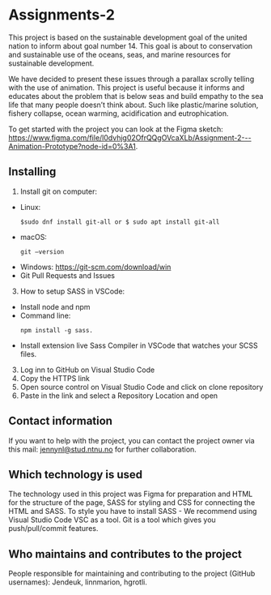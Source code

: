 # Assignments-2
This project is based on the sustainable development goal of the united nation to inform about goal number 14. This goal is about to conservation and sustainable use of the oceans, seas, and marine resources for sustainable development.

We have decided to present these issues through a parallax scrolly telling with the use of animation. 
This project is useful because it informs and educates about the problem that is below seas and build empathy to the sea life that many people doesn’t think about. Such like plastic/marine solution, fishery collapse, ocean warming, acidification and eutrophication.

To get started with the project you can look at the Figma sketch: https://www.figma.com/file/l0dvhjg02OfrQQgOVcaXLb/Assignment-2---Animation-Prototype?node-id=0%3A1. 

## Installing
1.	Install git on computer:
- Linux:
  ``` 
  $sudo dnf install git-all or $ sudo apt install git-all
  ``` 
- macOS: 
  ``` 
  git –version
  ``` 
- Windows: https://git-scm.com/download/win
- Git Pull Requests and Issues
3.	How to setup SASS in VSCode:
- Install node and npm
- Command line: 
   ``` 
  npm install -g sass.
   ``` 
- Install extension live Sass Compiler in VSCode that watches your SCSS files.
3.	Log inn to GitHub on Visual Studio Code
4.	Copy the HTTPS link
5.	Open source control on Visual Studio Code and click on clone repository
6.	Paste in the link and select a Repository Location and open

## Contact information 
If you want to help with the project, you can contact the project owner via this mail: jennynl@stud.ntnu.no for further collaboration.

## Which technology is used
The technology used in this project was Figma for preparation and HTML for the structure of the page, SASS for styling and CSS for connecting the HTML and SASS. To style you have to install SASS - We recommend using Visual Studio Code VSC as a tool. 
Git is a tool which gives you push/pull/commit features.

## Who maintains and contributes to the project
People responsible for maintaining and contributing to the project (GitHub usernames): Jendeuk, linnmarion, hgrotli.
